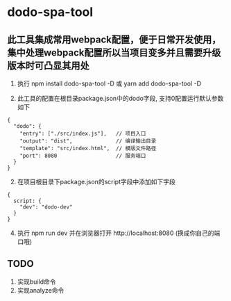 # dodo-spa-tool

## 此工具集成常用webpack配置，便于日常开发使用，集中处理webpack配置所以当项目变多并且需要升级版本时可凸显其用处

1. 执行 npm install dodo-spa-tool -D 或 yarn add dodo-spa-tool -D

1. 此工具的配置在根目录package.json中的dodo字段, 支持0配置运行默认参数如下

```
{
  "dodo": {
    "entry": ["./src/index.js"],   // 项目入口
    "output": "dist",              // 编译输出目录
    "template": "src/index.html",  // 模版文件路径
    "port": 8080                   // 服务端口
  } 
}
```

2. 在项目根目录下package.json的script字段中添加如下字段

```
{
  script: {
    "dev": "dodo-dev"
  }
}
```

4. 执行 npm run dev 并在浏览器打开 http://localhost:8080 (换成你自己的端口哦)


## TODO 

1. 实现build命令
2. 实现analyze命令